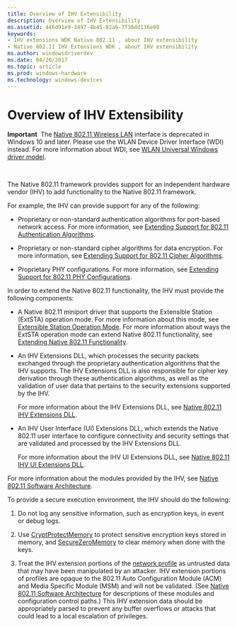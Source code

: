 ```yaml
---
title: Overview of IHV Extensibility
description: Overview of IHV Extensibility
ms.assetid: 446d91e9-3497-4b45-82a6-7f36dd136e08
keywords:
- IHV extensions WDK Native 802.11 , about IHV extensibility
- Native 802.11 IHV Extensions WDK , about IHV extensibility
ms.author: windowsdriverdev
ms.date: 04/20/2017
ms.topic: article
ms.prod: windows-hardware
ms.technology: windows-devices
---
```


# Overview of IHV Extensibility


**Important**  The [Native 802.11 Wireless LAN](native-802-11-wireless-lan4.md) interface is deprecated in Windows 10 and later. Please use the WLAN Device Driver Interface (WDI) instead. For more information about WDI, see [WLAN Universal Windows driver model](wifi-universal-driver-model.md).

 

The Native 802.11 framework provides support for an independent hardware vendor (IHV) to add functionality to the Native 802.11 framework.

For example, the IHV can provide support for any of the following:

-   Proprietary or non-standard authentication algorithms for port-based network access. For more information, see [Extending Support for 802.11 Authentication Algorithms](extending-support-for-802-11-authentication-algorithms.md).

-   Proprietary or non-standard cipher algorithms for data encryption. For more information, see [Extending Support for 802.11 Cipher Algorithms](extending-support-for-802-11-cipher-algorithms.md).

-   Proprietary PHY configurations. For more information, see [Extending Support for 802.11 PHY Configurations](extending-support-for-802-11-phy-configurations.md).

In order to extend the Native 802.11 functionality, the IHV must provide the following components:

-   A Native 802.11 miniport driver that supports the Extensible Station (ExtSTA) operation mode. For more information about this mode, see [Extensible Station Operation Mode](extensible-station-operation-mode.md). For more information about ways the ExtSTA operation mode can extend Native 802.11 functionality, see [Extending Native 802.11 Functionality](extending-native-802-11-functionality.md).

-   An IHV Extensions DLL, which processes the security packets exchanged through the proprietary authentication algorithms that the IHV supports. The IHV Extensions DLL is also responsible for cipher key derivation through these authentication algorithms, as well as the validation of user data that pertains to the security extensions supported by the IHV.

    For more information about the IHV Extensions DLL, see [Native 802.11 IHV Extensions DLL](https://msdn.microsoft.com/library/windows/hardware/ff560614).

-   An IHV User Interface (UI) Extensions DLL, which extends the Native 802.11 user interface to configure connectivity and security settings that are validated and processed by the IHV Extensions DLL.

    For more information about the IHV UI Extensions DLL, see [Native 802.11 IHV UI Extensions DLL](https://msdn.microsoft.com/library/windows/hardware/ff560635).

For more information about the modules provided by the IHV, see [Native 802.11 Software Architecture](native-802-11-software-architecture.md).

To provide a secure execution environment, the IHV should do the following:

1.  Do not log any sensitive information, such as encryption keys, in event or debug logs.

2.  Use [CryptProtectMemory](http://go.microsoft.com/fwlink/p/?linkid=64677) to protect sensitive encryption keys stored in memory, and [SecureZeroMemory](http://go.microsoft.com/fwlink/p/?linkid=64678) to clear memory when done with the keys.

3.  Treat the IHV extension portions of the [network profile](configuration-through-a-network-profile.md) as untrusted data that may have been manipulated by an attacker. IHV extension portions of profiles are opaque to the 802.11 Auto Configuration Module (ACM) and Media Specific Module (MSM) and will not be validated. (See [Native 802.11 Software Architecture](native-802-11-software-architecture.md) for descriptions of these modules and configuration control paths.) This IHV extension data should be appropriately parsed to prevent any buffer overflows or attacks that could lead to a local escalation of privileges.

 

 





